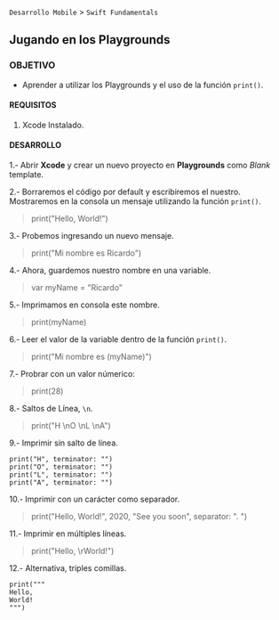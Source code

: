 
`Desarrollo Mobile` > `Swift Fundamentals`

## Jugando en los Playgrounds

### OBJETIVO

- Aprender a utilizar los Playgrounds y el uso de la función `print()`.

#### REQUISITOS

1. Xcode Instalado.


#### DESARROLLO

1.- Abrir **Xcode** y crear un nuevo proyecto en **Playgrounds** como *Blank* template.

2.- Borraremos el código por default y escribiremos el nuestro. Mostraremos en la consola un mensaje utilizando la función `print()`.

> print("Hello, World!")

3.- Probemos ingresando un nuevo mensaje.

> print("Mi nombre es Ricardo")

4.- Ahora, guardemos nuestro nombre en una variable.

> var myName = "Ricardo"

5.- Imprimamos en consola este nombre.

> print(myName)

6.- Leer el valor de la variable dentro de la función `print()`.

> print("Mi nombre es \(myName)")

7.- Probrar con un valor númerico:

> print(28)


8.- Saltos de Línea, `\n`.

> print("H \nO \nL \nA")

9.- Imprimir sin salto de línea.

```
print("H", terminator: "")
print("O", terminator: "")
print("L", terminator: "")
print("A", terminator: "")
```

10.- Imprimir con un carácter como separador.

> print("Hello, World!", 2020, "See you soon", separator: ". ")


11.- Imprimir en múltiples líneas.

> print("Hello, \rWorld!")

12.- Alternativa, triples comillas.

```
print("""
Hello,
World!
""")
```
